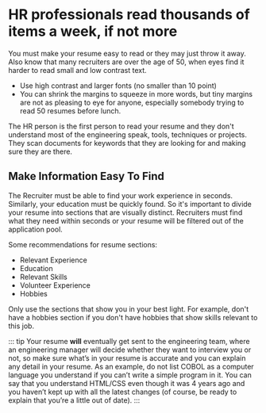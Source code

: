 # HR professionals read thousands of items a week, if not more 
You must make your resume easy to read or they may just throw it away. Also know that many recruiters are over the age of 50, when eyes find it harder to read small and low contrast text.
- Use high contrast and larger fonts (no smaller than 10 point)
- You can shrink the margins to squeeze in more words, but tiny margins are not as pleasing to eye for anyone, especially somebody trying to read 50 resumes before lunch.

The HR person is the first person to read your resume and they don't understand most of the engineering speak, tools, techniques or projects. They scan documents for keywords that they are looking for and making sure they are there.

## Make Information Easy To Find

The Recruiter must be able to find your work experience in seconds. Similarly, your education must be quickly found. So it's important to divide your resume into sections that are visually distinct. Recruiters must find what they need within seconds or your resume will be filtered out of the application pool.

Some recommendations for resume sections:

- Relevant Experience
- Education
- Relevant Skills
- Volunteer Experience
- Hobbies

Only use the sections that show you in your best light. For example, don't have a hobbies section if you don't have hobbies that show skills relevant to this job.

::: tip
Your resume **will** eventually get sent to the engineering team, where an engineering manager will decide whether they want to interview you or not, so make sure what’s in your resume is accurate and you can explain any detail in your resume. As an example, do not list COBOL as a computer language you understand if you can’t write a simple program in it. You can say that you understand HTML/CSS even though it was 4 years ago and you haven’t kept up with all the latest changes (of course, be ready to explain that you’re a little out of date).
:::
